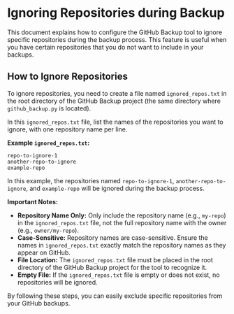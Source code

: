 # Ignoring Repositories during Backup

This document explains how to configure the GitHub Backup tool to ignore specific repositories during the backup process. This feature is useful when you have certain repositories that you do not want to include in your backups.

## How to Ignore Repositories

To ignore repositories, you need to create a file named `ignored_repos.txt` in the root directory of the GitHub Backup project (the same directory where `github_backup.py` is located).

In this `ignored_repos.txt` file, list the names of the repositories you want to ignore, with one repository name per line.

**Example `ignored_repos.txt`:**

```
repo-to-ignore-1
another-repo-to-ignore
example-repo
```

In this example, the repositories named `repo-to-ignore-1`, `another-repo-to-ignore`, and `example-repo` will be ignored during the backup process.

**Important Notes:**

-   **Repository Name Only:**  Only include the repository name (e.g., `my-repo`) in the `ignored_repos.txt` file, not the full repository name with the owner (e.g., `owner/my-repo`).
-   **Case-Sensitive:** Repository names are case-sensitive. Ensure the names in `ignored_repos.txt` exactly match the repository names as they appear on GitHub.
-   **File Location:** The `ignored_repos.txt` file must be placed in the root directory of the GitHub Backup project for the tool to recognize it.
-   **Empty File:** If the `ignored_repos.txt` file is empty or does not exist, no repositories will be ignored.

By following these steps, you can easily exclude specific repositories from your GitHub backups.
